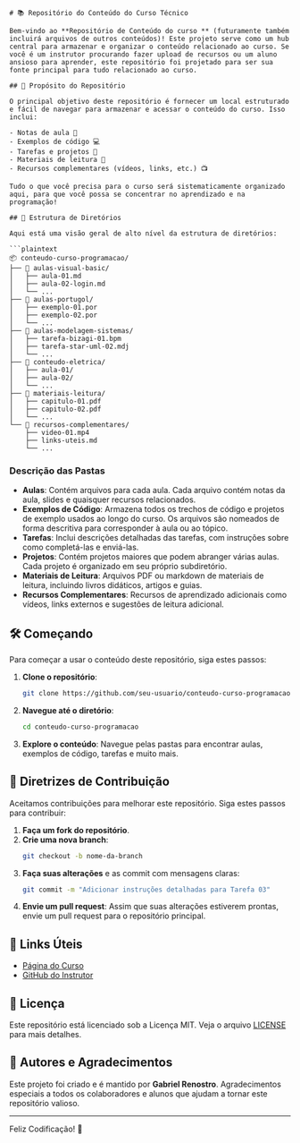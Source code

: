 ```
# 📚 Repositório do Conteúdo do Curso Técnico

Bem-vindo ao **Repositório de Conteúdo do curso ** (futuramente também incluirá arquivos de outros conteúdos)! Este projeto serve como um hub central para armazenar e organizar o conteúdo relacionado ao curso. Se você é um instrutor procurando fazer upload de recursos ou um aluno ansioso para aprender, este repositório foi projetado para ser sua fonte principal para tudo relacionado ao curso.

## 🎯 Propósito do Repositório

O principal objetivo deste repositório é fornecer um local estruturado e fácil de navegar para armazenar e acessar o conteúdo do curso. Isso inclui:

- Notas de aula 📝
- Exemplos de código 💻
- Tarefas e projetos 🎯
- Materiais de leitura 📖
- Recursos complementares (vídeos, links, etc.) 📺

Tudo o que você precisa para o curso será sistematicamente organizado aqui, para que você possa se concentrar no aprendizado e na programação!

## 📂 Estrutura de Diretórios

Aqui está uma visão geral de alto nível da estrutura de diretórios:

```plaintext
📦 conteudo-curso-programacao/
├── 📁 aulas-visual-basic/
│   ├── aula-01.md
│   ├── aula-02-login.md
│   └── ...
├── 📁 aulas-portugol/
│   ├── exemplo-01.por
│   ├── exemplo-02.por
│   └── ...
├── 📁 aulas-modelagem-sistemas/
│   ├── tarefa-bizagi-01.bpm
│   ├── tarefa-star-uml-02.mdj
│   └── ...
├── 📁 conteudo-eletrica/
│   ├── aula-01/
│   ├── aula-02/
│   └── ...
├── 📁 materiais-leitura/
│   ├── capitulo-01.pdf
│   ├── capitulo-02.pdf
│   └── ...
└── 📁 recursos-complementares/
    ├── video-01.mp4
    ├── links-uteis.md
    └── ...
```



### Descrição das Pastas

- **Aulas**: Contém arquivos para cada aula. Cada arquivo contém notas da aula, slides e quaisquer recursos relacionados.
- **Exemplos de Código**: Armazena todos os trechos de código e projetos de exemplo usados ao longo do curso. Os arquivos são nomeados de forma descritiva para corresponder à aula ou ao tópico.
- **Tarefas**: Inclui descrições detalhadas das tarefas, com instruções sobre como completá-las e enviá-las.
- **Projetos**: Contém projetos maiores que podem abranger várias aulas. Cada projeto é organizado em seu próprio subdiretório.
- **Materiais de Leitura**: Arquivos PDF ou markdown de materiais de leitura, incluindo livros didáticos, artigos e guias.
- **Recursos Complementares**: Recursos de aprendizado adicionais como vídeos, links externos e sugestões de leitura adicional.

## 🛠️ Começando

Para começar a usar o conteúdo deste repositório, siga estes passos:

1. **Clone o repositório**:
   ```bash
   git clone https://github.com/seu-usuario/conteudo-curso-programacao.git
   ```
   
2. **Navegue até o diretório**:
   ```bash
   cd conteudo-curso-programacao
   ```
   
3. **Explore o conteúdo**: Navegue pelas pastas para encontrar aulas, exemplos de código, tarefas e muito mais.

## 📜 Diretrizes de Contribuição

Aceitamos contribuições para melhorar este repositório. Siga estes passos para contribuir:

1. **Faça um fork do repositório**.
2. **Crie uma nova branch**: 
   ```bash
   git checkout -b nome-da-branch
   ```
3. **Faça suas alterações** e as commit com mensagens claras:
   ```bash
   git commit -m "Adicionar instruções detalhadas para Tarefa 03"
   ```
4. **Envie um pull request**: Assim que suas alterações estiverem prontas, envie um pull request para o repositório principal.

## 🔗 Links Úteis

- [Página do Curso](https://exemplo.com/pagina-do-curso)
- [GitHub do Instrutor](https://github.com/usuario-instrutor)

## 📄 Licença

Este repositório está licenciado sob a Licença MIT. Veja o arquivo [LICENSE](LICENSE) para mais detalhes.

## 👥 Autores e Agradecimentos

Este projeto foi criado e é mantido por **Gabriel Renostro**. Agradecimentos especiais a todos os colaboradores e alunos que ajudam a tornar este repositório valioso.

---

Feliz Codificação! 🚀
```
